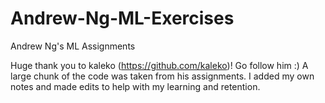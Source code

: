 # Andrew-Ng-ML-Exercises

Andrew Ng's ML Assignments

Huge thank you to kaleko (https://github.com/kaleko)! Go follow him :) 
A large chunk of the code was taken from his assignments. 
I added my own notes and made edits to help with my learning and retention. 
